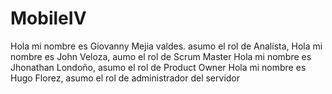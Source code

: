 # MobileIV
Hola mi nombre es Giovanny Mejia valdes. asumo el rol de Analista,
Hola mi nombre es John Veloza, aumo el rol de Scrum Master
Hola mi nombre es Jhonathan Londoño, asumo el rol de Product Owner
Hola mi nombre es Hugo Florez, asumo el rol de administrador del servidor